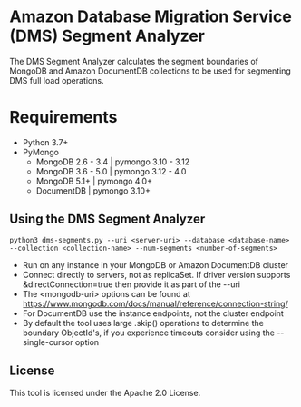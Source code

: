 # Amazon Database Migration Service (DMS) Segment Analyzer

The DMS Segment Analyzer calculates the segment boundaries of MongoDB and Amazon DocumentDB collections to be used for segmenting DMS full load operations.

# Requirements
 - Python 3.7+
 - PyMongo
   - MongoDB 2.6 - 3.4 | pymongo 3.10 - 3.12
   - MongoDB 3.6 - 5.0 | pymongo 3.12 - 4.0
   - MongoDB 5.1+      | pymongo 4.0+
   - DocumentDB        | pymongo 3.10+

## Using the DMS Segment Analyzer
`python3 dms-segments.py --uri <server-uri> --database <database-name> --collection <collection-name> --num-segments <number-of-segments>`

- Run on any instance in your MongoDB or Amazon DocumentDB cluster
- Connect directly to servers, not as replicaSet. If driver version supports &directConnection=true then provide it as part of the --uri
- The \<mongodb-uri> options can be found at https://www.mongodb.com/docs/manual/reference/connection-string/ 
- For DocumentDB use the instance endpoints, not the cluster endpoint
- By default the tool uses large .skip() operations to determine the boundary ObjectId's, if you experience timeouts consider using the --single-cursor option

## License
This tool is licensed under the Apache 2.0 License. 
